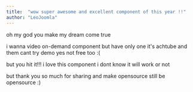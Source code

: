 ```yaml
---
title:  "wow super awesome and excellent component of this year !!"
author: "LeoJoomla"
---
```

oh my god you make my dream come true

i wanna video on-demand component but have only one it's achtube and them cant try demo yes not free too :(

but you hit it!!! i love this component i dont know it will work or not

but thank you so much for sharing and make opensource still be opensource :)
